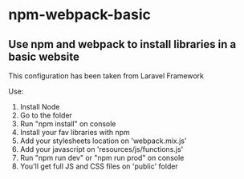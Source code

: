 # npm-webpack-basic
## Use npm and webpack to install libraries in a basic website
This configuration has been taken from Laravel Framework

Use:
1. Install Node
2. Go to the folder
3. Run "npm install" on console
4. Install your fav libraries with npm
5. Add your stylesheets location on 'webpack.mix.js'
6. Add your javascript on 'resources/js/functions.js'
7. Run "npm run dev" or "npm run prod" on console
8. You'll get full JS and CSS files on 'public' folder